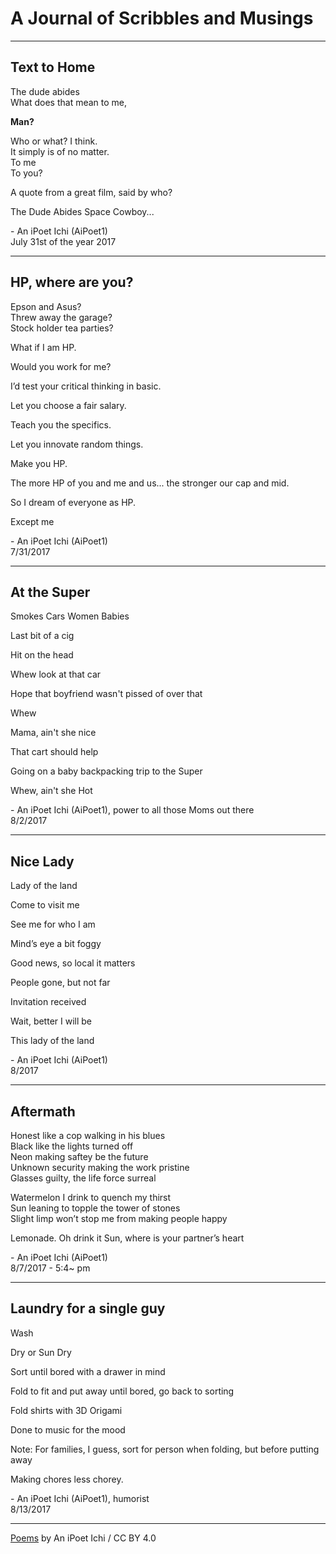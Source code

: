 # A Journal of Scribbles and Musings
---

## Text to Home

The dude abides  
What does that mean to me,

**Man?**  

Who or what?
I think.  
It simply is of no matter.  
To me  
To you?

A quote from a great film, said by who?

The Dude Abides Space Cowboy...

\- An iPoet Ichi (AiPoet1)  
July 31st of the year 2017

---

## HP, where are you?
Epson and Asus?  
Threw away the garage?  
Stock holder tea parties?  

What if I am HP.

Would you work for me?

I’d test your critical thinking in basic.

Let you choose a fair salary.

Teach you the specifics.

Let you innovate random things.

Make you HP.

The more HP of you and me and us...  the stronger our cap and mid.

So I dream of everyone as HP.

Except me

\- An iPoet Ichi (AiPoet1)  
7/31/2017

---

## At the Super
Smokes Cars Women Babies

Last bit of a cig

Hit on the head

Whew look at that car

Hope that boyfriend wasn't pissed of over that 

Whew

Mama, ain't she nice

That cart should help

Going on a baby backpacking trip to the Super

Whew, ain't she Hot

\- An iPoet Ichi (AiPoet1), power to all those Moms out there  
8/2/2017

---
## Nice Lady

Lady of the land

Come to visit me

See me for who I am

Mind’s eye a bit foggy

Good news, so local it matters

People gone, but not far

Invitation received

Wait, better I will be 

This lady of the land

\- An iPoet Ichi (AiPoet1)  
8/2017

---

## Aftermath
Honest like a cop walking in his blues  
Black like the lights turned off  
Neon making saftey be the future  
Unknown security making the work pristine  
Glasses guilty, the life force surreal  

Watermelon I drink to quench my thirst  
Sun leaning to topple the tower of stones  
Slight limp won’t stop me from making people happy  

Lemonade. Oh drink it Sun, where is your partner’s heart  

\- An iPoet Ichi (AiPoet1)  
8/7/2017 - 5:4~ pm 

---

## Laundry for a single guy

Wash

Dry or Sun Dry

Sort until bored with a drawer in mind

Fold to fit and put away until bored, go back to sorting

Fold shirts with 3D Origami

Done to music for the mood

Note: For families, I guess, sort for person when folding, but before putting away

Making chores less chorey.

\- An iPoet Ichi (AiPoet1), humorist  
8/13/2017

---
[Poems](https://aipoet1.github.io/poetry) by An iPoet Ichi / CC BY 4.0
